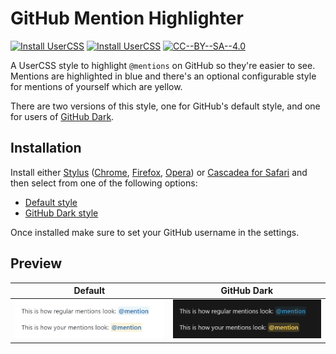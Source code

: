 # GitHub Mention Highlighter

[![Install UserCSS](https://img.shields.io/badge/Install-Default%20UserCSS-285959.svg)](https://raw.githubusercontent.com/xt0rted/github-mention-highlighter/master/github-mention-highlighter.user.css)
[![Install UserCSS](https://img.shields.io/badge/Install-GitHub%20Dark%20UserCSS-285959.svg)](https://raw.githubusercontent.com/xt0rted/github-mention-highlighter/master/github-dark-mention-highlighter.user.css)
[![CC--BY--SA--4.0](https://img.shields.io/badge/License-%20CC--BY--SA--4.0%20-blue.svg)](LICENSE)

A UserCSS style to highlight `@mentions` on GitHub so they're easier to see.
Mentions are highlighted in blue and there's an optional configurable style for mentions of yourself which are yellow.

There are two versions of this style, one for GitHub's default style, and one for users of [GitHub Dark](https://github.com/StylishThemes/GitHub-Dark).

## Installation

Install either [Stylus](https://github.com/openstyles/stylus/) ([Chrome](https://chrome.google.com/webstore/detail/stylus/clngdbkpkpeebahjckkjfobafhncgmne), [Firefox](https://addons.mozilla.org/en-US/firefox/addon/styl-us/), [Opera](https://addons.opera.com/en-gb/extensions/details/stylus/)) or [Cascadea for Safari](https://cascadea.app/) and then select from one of the following options:

- [Default style](https://raw.githubusercontent.com/xt0rted/github-mention-highlighter/master/github-mention-highlighter.user.css)
- [GitHub Dark style](https://raw.githubusercontent.com/xt0rted/github-mention-highlighter/master/github-dark-mention-highlighter.user.css)

Once installed make sure to set your GitHub username in the settings.

## Preview

Default | GitHub Dark
-- | --
![Example of default style](docs/default.png) | ![Example of GitHub Dark style](docs/github-dark.png)
